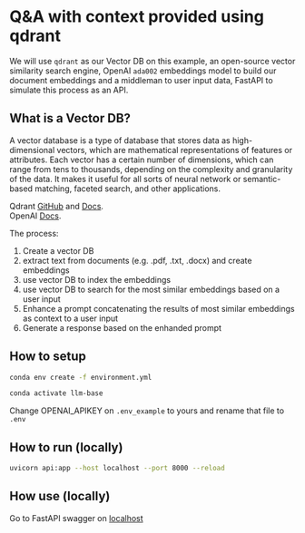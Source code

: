 # Q&A with context provided using qdrant

We will use `qdrant` as our Vector DB on this example, an open-source vector similarity search engine, OpenAI `ada002` embeddings model to build our
document embeddings and a middleman to user input data, FastAPI to simulate this process as an API.

## What is a Vector DB?

A vector database is a type of database that stores data as high-dimensional vectors, which are mathematical representations of features or attributes. 
Each vector has a certain number of dimensions, which can range from tens to thousands, depending on the complexity and granularity of the data. 
It makes it useful for all sorts of neural network or semantic-based matching, faceted search, and other applications.

Qdrant [GitHub](https://github.com/qdrant/qdrant) and [Docs](https://qdrant.tech/documentation/quick-start/).  
OpenAI [Docs](https://platform.openai.com/docs/api-reference).  

The process:
1. Create a vector DB
2. extract text from documents (e.g. .pdf, .txt, .docx) and create embeddings
3. use vector DB to index the embeddings
4. use vector DB to search for the most similar embeddings based on a user input
5. Enhance a prompt concatenating the results of most similar embeddings as context to a user input
6. Generate a response based on the enhanded prompt

## How to setup
```sh
conda env create -f environment.yml
```
```sh
conda activate llm-base
```  
Change OPENAI_APIKEY on `.env_example` to yours and rename that file to `.env`  

## How to run (locally)
```sh
uvicorn api:app --host localhost --port 8000 --reload
```

## How use (locally)
Go to FastAPI swagger on [localhost](http://localhost:8000/docs)
